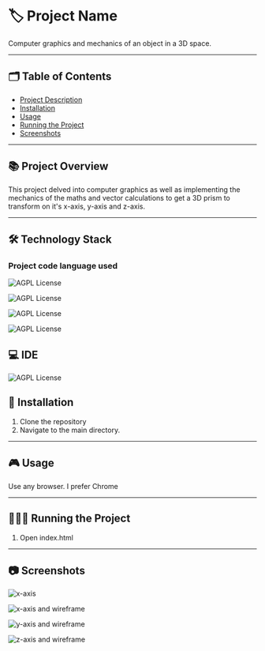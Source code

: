 # 🏷️ Project Name
Computer graphics and mechanics of an object in a 3D space.

---
## 🗂️ Table of Contents

- [Project Description](#project-description)
- [Installation](#installation)
- [Usage](#usage)
- [Running the Project](#running-the-project)
- [Screenshots](#screenshots)
---

## :books: Project Overview

This project delved into computer graphics as well as implementing the mechanics of the maths and vector calculations to get a 3D prism to transform on it's x-axis, y-axis and z-axis.

---

## :hammer_and_wrench: Technology Stack 

### Project code language used

 ![AGPL License](https://img.shields.io/badge/C%2B%2B-00599C?style=for-the-badge&logo=c%2B%2B&logoColor=white)

 ![AGPL License](https://img.shields.io/badge/HTML5-E34F26?style=for-the-badge&logo=html5&logoColor=white)

 ![AGPL License](https://img.shields.io/badge/JavaScript-323330?style=for-the-badge&logo=javascript&logoColor=F7DF1E)

 ![AGPL License](https://img.shields.io/badge/CSS3-1572B6?style=for-the-badge&logo=css3&logoColor=white)



## 💻 IDE

 ![AGPL License](https://img.shields.io/badge/VSCode-0078D4?style=for-the-badge&logo=visual%20studio%20code&logoColor=white)



## 📝 Installation

1. Clone the repository
2. Navigate to the main directory.

---

## 🎮 Usage

Use any browser. I prefer Chrome

---

## 🏃🏻‍♂️ Running the Project

1. Open index.html

---

## 📷 Screenshots

![x-axis]()

![x-axis and wireframe]()

![y-axis and wireframe]()

![z-axis and wireframe]()
